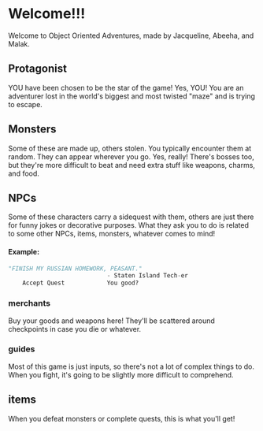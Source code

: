 # Welcome!!!
Welcome to Object Oriented Adventures, made by Jacqueline, Abeeha, and Malak.
## Protagonist
YOU have been chosen to be the star of the game! Yes, YOU! You are an adventurer lost in the world's biggest and most twisted "maze" and is trying to escape.
## Monsters
Some of these are made up, others stolen. You typically encounter them at random. They can appear wherever you go. Yes, really! There's bosses too, but they're more difficult to beat and need extra stuff like weapons, charms, and food.
## NPCs
Some of these characters carry a sidequest with them, others are just there for funny jokes or decorative purposes. 
What they ask you to do is related to some other NPCs, items, monsters, whatever comes to mind! 
#### Example:
```python
"FINISH MY RUSSIAN HOMEWORK, PEASANT."
                            - Staten Island Tech-er
    Accept Quest            You good?
```
### merchants
Buy your goods and weapons here! They'll be scattered around checkpoints in case you die or whatever.
### guides
Most of this game is just inputs, so there's not a lot of complex things to do. When you fight, it's going to be slightly more difficult to comprehend. 
## items
When you defeat monsters or complete quests, this is what you'll get!
